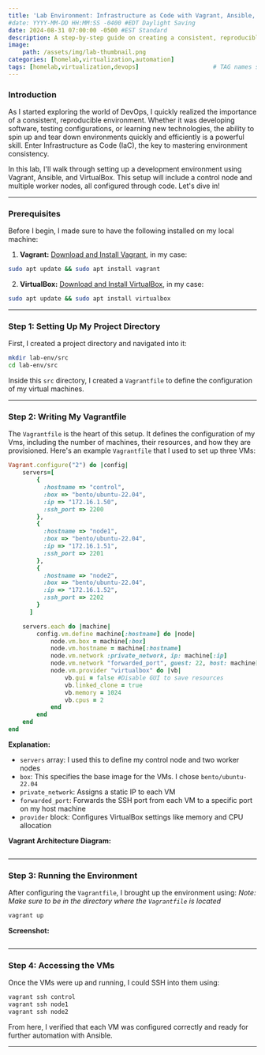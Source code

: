 ```yaml
---
title: 'Lab Environment: Infrastructure as Code with Vagrant, Ansible, and VirtualBox'
#date: YYYY-MM-DD HH:MM:SS -0400 #EDT Daylight Saving 
date: 2024-08-31 07:00:00 -0500 #EST Standard
description: A step-by-step guide on creating a consistent, reproducible lab environment using Vagrant, VirtualBox, and Ansible, focused on automating infrastructure setup through code. 
image:
    path: /assets/img/lab-thumbnail.png
categories: [homelab,virtualization,automation]
tags: [homelab,virtualization,devops]                     # TAG names should always be lowercase
---
```


### Introduction

As I started exploring the world of DevOps, I quickly realized the importance of a consistent, reproducible environment. Whether it was developing software, testing configurations, or learning new technologies, the ability to spin up and tear down environments quickly and efficiently is a powerful skill.
Enter Infrastructure as Code (IaC), the key to mastering environment consistency.

In this lab, I'll walk through setting up a development environment using Vagrant, Ansible, and VirtualBox. This setup will include a control node and multiple worker nodes, all configured through code. Let's dive in!

*   *   *

### Prerequisites 

Before I begin, I made sure to have the following installed on my local machine:
1. **Vagrant:** [Download and Install Vagrant](https://developer.hashicorp.com/vagrant/downloads), in my case:
```bash
sudo apt update && sudo apt install vagrant
```

2. **VirtualBox:** [Download and Install VirtualBox](https://www.virtualbox.org/wiki/Downloads), in my case:
```bash
sudo apt update && sudo apt install virtualbox
```
*   *   *

### Step 1: Setting Up My Project Directory

First, I created a project directory and navigated into it:
```bash
mkdir lab-env/src
cd lab-env/src
```

Inside this `src` directory, I created a `Vagrantfile` to define the configuration of my virtual machines.

*   *   *

### Step 2: Writing My Vagrantfile

The `Vagrantfile` is the heart of this setup. It defines the configuration of my Vms, including the number of machines, their resources, and how they are provisioned. Here's an example `Vagrantfile` that I used to set up three VMs:

```ruby
Vagrant.configure("2") do |config|
    servers=[
        {
          :hostname => "control",
          :box => "bento/ubuntu-22.04",
          :ip => "172.16.1.50",
          :ssh_port => 2200
        },
        {
          :hostname => "node1",
          :box => "bento/ubuntu-22.04",
          :ip => "172.16.1.51",
          :ssh_port => 2201
        },
        {
          :hostname => "node2",
          :box => "bento/ubuntu-22.04",
          :ip => "172.16.1.52",
          :ssh_port => 2202
        }
      ]

    servers.each do |machine|
        config.vm.define machine[:hostname] do |node|
            node.vm.box = machine[:box]
            node.vm.hostname = machine[:hostname]
            node.vm.network :private_network, ip: machine[:ip]
            node.vm.network "forwarded_port", guest: 22, host: machine[:ssh_port], id: "ssh"
            node.vm.provider "virtualbox" do |vb|
                vb.gui = false #Disable GUI to save resources
                vb.linked_clone = true
                vb.memory = 1024
                vb.cpus = 2
            end
        end
    end
end
```

**Explanation:**
- `servers` array: I used this to define my control node and two worker nodes
- `box`: This specifies the base image for the VMs. I chose `bento/ubuntu-22.04`
- `private_network`: Assigns a static IP to each VM 
- `forwarded_port`: Forwards the SSH port from each VM to a specific port on my host machine
- `provider` block: Configures VirtualBox settings like memory and CPU allocation

**Vagrant Architecture Diagram:**

![]()

*   *   *

### Step 3: Running the Environment

After configuring the `Vagrantfile`, I brought up the environment using:
*Note: Make sure to be in the directory where the `Vagrantfile` is located*

```bash
vagrant up
```

**Screenshot:**

![]()

*   *   *

### Step 4: Accessing the VMs

Once the VMs were up and running, I could SSH into them using:

```bash
vagrant ssh control
vagrant ssh node1
vagrant ssh node2
```

From here, I verified that each VM was configured correctly and ready for further automation with Ansible.

*   *   *


